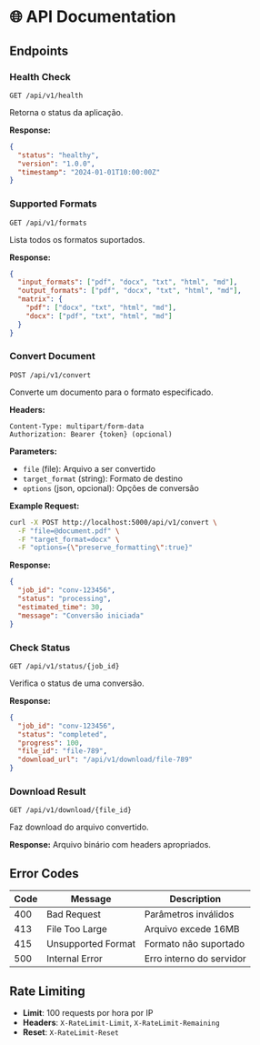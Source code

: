 # 🌐 API Documentation

## Endpoints

### Health Check
```
GET /api/v1/health
```
Retorna o status da aplicação.

**Response:**
```json
{
  "status": "healthy",
  "version": "1.0.0",
  "timestamp": "2024-01-01T10:00:00Z"
}
```

### Supported Formats
```
GET /api/v1/formats
```
Lista todos os formatos suportados.

**Response:**
```json
{
  "input_formats": ["pdf", "docx", "txt", "html", "md"],
  "output_formats": ["pdf", "docx", "txt", "html", "md"],
  "matrix": {
    "pdf": ["docx", "txt", "html", "md"],
    "docx": ["pdf", "txt", "html", "md"]
  }
}
```

### Convert Document
```
POST /api/v1/convert
```
Converte um documento para o formato especificado.

**Headers:**
```
Content-Type: multipart/form-data
Authorization: Bearer {token} (opcional)
```

**Parameters:**
- `file` (file): Arquivo a ser convertido
- `target_format` (string): Formato de destino
- `options` (json, opcional): Opções de conversão

**Example Request:**
```bash
curl -X POST http://localhost:5000/api/v1/convert \
  -F "file=@document.pdf" \
  -F "target_format=docx" \
  -F "options={\"preserve_formatting\":true}"
```

**Response:**
```json
{
  "job_id": "conv-123456",
  "status": "processing",
  "estimated_time": 30,
  "message": "Conversão iniciada"
}
```

### Check Status
```
GET /api/v1/status/{job_id}
```
Verifica o status de uma conversão.

**Response:**
```json
{
  "job_id": "conv-123456",
  "status": "completed",
  "progress": 100,
  "file_id": "file-789",
  "download_url": "/api/v1/download/file-789"
}
```

### Download Result
```
GET /api/v1/download/{file_id}
```
Faz download do arquivo convertido.

**Response:**
Arquivo binário com headers apropriados.

## Error Codes

| Code | Message | Description |
|------|---------|-------------|
| 400 | Bad Request | Parâmetros inválidos |
| 413 | File Too Large | Arquivo excede 16MB |
| 415 | Unsupported Format | Formato não suportado |
| 500 | Internal Error | Erro interno do servidor |

## Rate Limiting

- **Limit**: 100 requests por hora por IP
- **Headers**: `X-RateLimit-Limit`, `X-RateLimit-Remaining`
- **Reset**: `X-RateLimit-Reset`